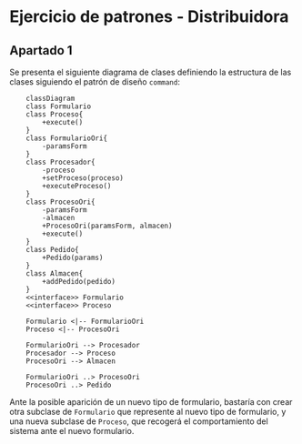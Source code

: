 # Ejercicio de patrones - Distribuidora
## Apartado 1
Se presenta el siguiente diagrama de clases definiendo la estructura de las clases siguiendo el patrón de diseño `command`:

```mermaid
    classDiagram
    class Formulario
    class Proceso{
        +execute()
    }
    class FormularioOri{
        -paramsForm
    }
    class Procesador{
        -proceso
        +setProceso(proceso)
        +executeProceso()
    }
    class ProcesoOri{
        -paramsForm
        -almacen
        +ProcesoOri(paramsForm, almacen)
        +execute()
    }
    class Pedido{
        +Pedido(params)
    }
    class Almacen{
        +addPedido(pedido)
    }
    <<interface>> Formulario
    <<interface>> Proceso

    Formulario <|-- FormularioOri
    Proceso <|-- ProcesoOri

    FormularioOri --> Procesador
    Procesador --> Proceso
    ProcesoOri --> Almacen

    FormularioOri ..> ProcesoOri
    ProcesoOri ..> Pedido
```
Ante la posible aparición de un nuevo tipo de formulario, bastaría con crear otra subclase de `Formulario` que represente al nuevo tipo de formulario, y una nueva subclase de `Proceso`, que recogerá el comportamiento del sistema ante el nuevo formulario.

